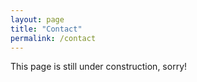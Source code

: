 ```yaml
---
layout: page
title: "Contact"
permalink: /contact
---
```

This page is still under construction, sorry!
